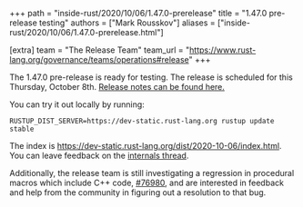 +++
path = "inside-rust/2020/10/06/1.47.0-prerelease"
title = "1.47.0 pre-release testing"
authors = ["Mark Rousskov"]
aliases = ["inside-rust/2020/10/06/1.47.0-prerelease.html"]

[extra]
team = "The Release Team"
team_url = "https://www.rust-lang.org/governance/teams/operations#release"
+++

The 1.47.0 pre-release is ready for testing. The release is scheduled for this
Thursday, October 8th. [Release notes can be found here.][relnotes]

You can try it out locally by running:

```
RUSTUP_DIST_SERVER=https://dev-static.rust-lang.org rustup update stable
```

The index is <https://dev-static.rust-lang.org/dist/2020-10-06/index.html>. You
can leave feedback on the [internals thread][internals].

Additionally, the release team is still investigating a regression in procedural
macros which include C++ code, [#76980], and are interested in feedback and help
from the community in figuring out a resolution to that bug.

[#76980]: https://github.com/rust-lang/rust/issues/76980
[relnotes]: https://github.com/rust-lang/rust/blob/stable/RELEASES.md#version-1470-2020-10-08
[internals]: https://internals.rust-lang.org/t/1-47-0-pre-release-testing/
